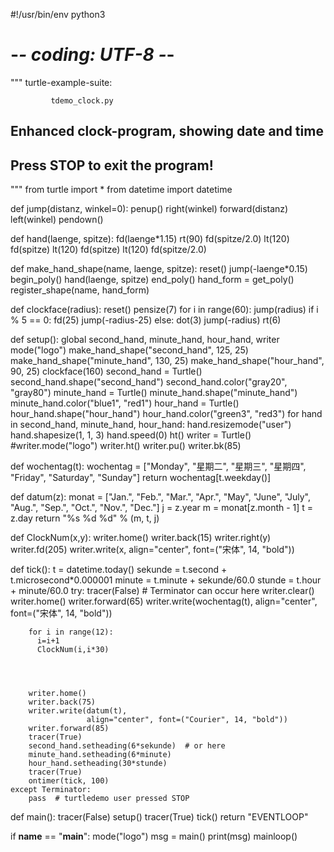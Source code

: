 #!/usr/bin/env python3
# -*- coding: UTF-8 -*-
"""       turtle-example-suite:

             tdemo_clock.py

Enhanced clock-program, showing date
and time
  ------------------------------------
   Press STOP to exit the program!
  ------------------------------------
"""
from turtle import *
from datetime import datetime

def jump(distanz, winkel=0):
    penup()
    right(winkel)
    forward(distanz)
    left(winkel)
    pendown()

def hand(laenge, spitze):
    fd(laenge*1.15)
    rt(90)
    fd(spitze/2.0)
    lt(120)
    fd(spitze)
    lt(120)
    fd(spitze)
    lt(120)
    fd(spitze/2.0)

def make_hand_shape(name, laenge, spitze):
    reset()
    jump(-laenge*0.15)
    begin_poly()
    hand(laenge, spitze)
    end_poly()
    hand_form = get_poly()
    register_shape(name, hand_form)

def clockface(radius):
    reset()
    pensize(7)
    for i in range(60):
        jump(radius)
        if i % 5 == 0:
            fd(25)
            jump(-radius-25)
        else:
            dot(3)
            jump(-radius)
        rt(6)

def setup():
    global second_hand, minute_hand, hour_hand, writer
    mode("logo")
    make_hand_shape("second_hand", 125, 25)
    make_hand_shape("minute_hand",  130, 25)
    make_hand_shape("hour_hand", 90, 25)
    clockface(160)
    second_hand = Turtle()
    second_hand.shape("second_hand")
    second_hand.color("gray20", "gray80")
    minute_hand = Turtle()
    minute_hand.shape("minute_hand")
    minute_hand.color("blue1", "red1")
    hour_hand = Turtle()
    hour_hand.shape("hour_hand")
    hour_hand.color("green3", "red3")
    for hand in second_hand, minute_hand, hour_hand:
        hand.resizemode("user")
        hand.shapesize(1, 1, 3)
        hand.speed(0)
    ht()
    writer = Turtle()
    #writer.mode("logo")
    writer.ht()
    writer.pu()
    writer.bk(85)

def wochentag(t):
    wochentag = ["Monday", "星期二", "星期三",
        "星期四", "Friday", "Saturday", "Sunday"]
    return wochentag[t.weekday()]

def datum(z):
    monat = ["Jan.", "Feb.", "Mar.", "Apr.", "May", "June",
             "July", "Aug.", "Sep.", "Oct.", "Nov.", "Dec."]
    j = z.year
    m = monat[z.month - 1]
    t = z.day
    return "%s %d %d" % (m, t, j)

def  ClockNum(x,y):
     writer.home()
     writer.back(15)
     writer.right(y)
     writer.fd(205)
     writer.write(x,
                     align="center", font=("宋体", 14, "bold"))

def tick():
    t = datetime.today()
    sekunde = t.second + t.microsecond*0.000001
    minute = t.minute + sekunde/60.0
    stunde = t.hour + minute/60.0
    try:
        tracer(False)  # Terminator can occur here
        writer.clear()
        writer.home()
        writer.forward(65)
        writer.write(wochentag(t),
                     align="center", font=("宋体", 14, "bold"))

        for i in range(12):
          i=i+1
          ClockNum(i,i*30)
        
        
               
                
        writer.home()
        writer.back(75)
        writer.write(datum(t),
                     align="center", font=("Courier", 14, "bold"))
        writer.forward(85)
        tracer(True)
        second_hand.setheading(6*sekunde)  # or here
        minute_hand.setheading(6*minute)
        hour_hand.setheading(30*stunde)
        tracer(True)
        ontimer(tick, 100)
    except Terminator:
        pass  # turtledemo user pressed STOP

def main():
    tracer(False)
    setup()
    tracer(True)
    tick()
    return "EVENTLOOP"

if __name__ == "__main__":
    mode("logo")
    msg = main()
    print(msg)
    mainloop()

